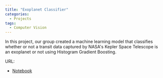 ```yaml
---
title: "Exoplanet Classifier"
categories:
  - Projects
tags:
  - Computer Vision
---
```


In this project, our group created a machine learning model that classifies whether or not a transit data captured by NASA's Kepler Space Telescope is an exoplanet or not using Histogram Gradient Boosting.

URL:
* [Notebook](https://github.com/raphael-lesmana/dl-projects/blob/main/exoplanets.ipynb)
